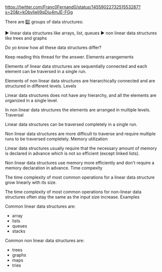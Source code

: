 https://twitter.com/Franc0Fernand0/status/1455902273251553287?s=20&t=kObvIjelj9qDiu4mJE-FGg

There are 2️⃣ groups of data structures:

▶️ linear data structures like arrays, list, queues
▶️ non linear data structures like trees and graphs

Do yo know how all these data structures differ?

Keep reading this thread for the answer. Elements arrangements

Elements of linear data structures are sequentially connected and each element can be traversed in a single run.

Elements of non linear data structures are hierarchically connected and are structured in different levels. Levels

Linear data structures does not have any hierarchy, and all the elements are organized in a single level.

In non linear data structures the elements are arranged in multiple levels. Traversal

Linear data structures can be traversed completely in a single run.

Non linear data structures are more difficult to traverse and require multiple runs to be traversed completely. Memory utilization

Linear data structures usually require that the necessary amount of memory is declared in advance which is not so efficient (except linked lists).

Non linear data structures use memory more efficiently and don't require a memory declaration in advance. Time compexity

The time complexity of most common operations for a linear data structure grow linearly with its size.

The time complexity of most common operations for non-linear data structures often stay the same as the input size increase. Examples

Common linear data structures are:

- array
- lists
- queues
- stacks

Common non linear data structures are:

- trees
- graphs
- maps
- tries
